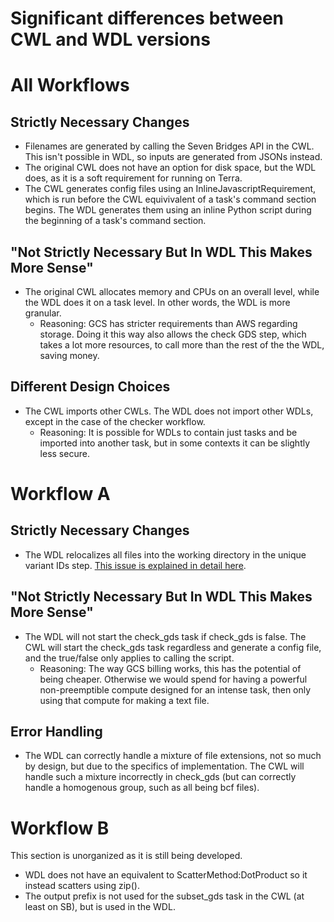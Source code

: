 # Significant differences between CWL and WDL versions

# All Workflows
## Strictly Necessary Changes  
* Filenames are generated by calling the Seven Bridges API in the CWL. This isn't possible in WDL, so inputs are generated from JSONs instead.  
* The original CWL does not have an option for disk space, but the WDL does, as it is a soft requirement for running on Terra.  
* The CWL generates config files using an InlineJavascriptRequirement, which is run before the CWL equivivalent of a task's command section begins. The WDL generates them using an inline Python script during the beginning of a task's command section.  

## "Not Strictly Necessary But In WDL This Makes More Sense"
* The original CWL allocates memory and CPUs on an overall level, while the WDL does it on a task level. In other words, the WDL is more granular.  
	* Reasoning: GCS has stricter requirements than AWS regarding storage. Doing it this way also allows the check GDS step, which takes a lot more resources, to call more than the rest of the the WDL, saving money.

## Different Design Choices
* The CWL imports other CWLs. The WDL does not import other WDLs, except in the case of the checker workflow.  
	* Reasoning: It is possible for WDLs to contain just tasks and be imported into another task, but in some contexts it can be slightly less secure.

# Workflow A
## Strictly Necessary Changes  
* The WDL relocalizes all files into the working directory in the unique variant IDs step. [This issue is explained in detail here](https://github.com/DataBiosphere/analysis_pipeline_WDL/issues/2).

## "Not Strictly Necessary But In WDL This Makes More Sense"
* The WDL will not start the check_gds task if check_gds is false. The CWL will start the check_gds task regardless and generate a config file, and the true/false only applies to calling the  script.
	* Reasoning: The way GCS billing works, this has the potential of being cheaper. Otherwise we would spend for having a powerful non-preemptible compute designed for an intense task, then only using that compute for making a text file.

## Error Handling
* The WDL can correctly handle a mixture of file extensions, not so much by design, but due to the specifics of implementation. The CWL will handle such a mixture incorrectly in check_gds (but can correctly handle a homogenous group, such as all being bcf files).

# Workflow B
This section is unorganized as it is still being developed.  
* WDL does not have an equivalent to ScatterMethod:DotProduct so it instead scatters using zip().
* The output prefix is not used for the subset_gds task in the CWL (at least on SB), but is used in the WDL.

